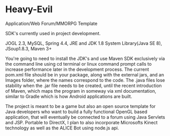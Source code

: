 # Heavy-Evil
Application/Web Forum/MMORPG Template


SDK's currently used in project development.

JOGL 2.3,
MySQL,
Spring 4.4,
JRE and JDK 1.8 System Library(Java SE 8),
JSoup1.8.3,
Maven 3+

  You're going to need to install the JDK's and use Maven SDK exclusively via the command line using cd terminal or linux command prompt calls to increase performance later in the development process. The current pom.xml file should be in your package, along with the external jars, and an Images folder, where the names correspond to the code. The .java files lose stability when the .jar file needs to be created, until the recent introduction of Maven, which maps the program in someway via xml documentation, similar to Gradle which is how Android applications are built. 

  The project is meant to be a game but also an open source template for Java developers who want to build a fully functional OpenGL based application, that will eventually be connected to a forum using Java Servlets and JSP. Portable to DirectX, I plan to also incorporate Microsofts Kinect technology as well as the ALICE Bot using node.js api. 

